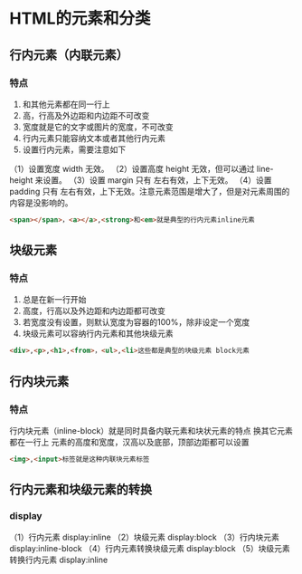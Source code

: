
# HTML的元素和分类

## 行内元素（内联元素）

### 特点

1. 和其他元素都在同一行上
2. 高，行高及外边距和内边距不可改变
3. 宽度就是它的文字或图片的宽度，不可改变
4. 行内元素只能容纳文本或者其他行内元素
5. 设置行内元素，需要注意如下

（1）设置宽度 width 无效。
（2）设置高度 height 无效，但可以通过 line-height 来设置。
（3）设置 margin 只有 左右有效，上下无效。
（4）设置 padding 只有 左右有效，上下无效。注意元素范围是增大了，但是对元素周围的内容是没影响的。

```html
<span></span>，<a></a>,<strong>和<em>就是典型的行内元素inline元素
```

## 块级元素

### 特点

1. 总是在新一行开始
2. 高度，行高以及外边距和内边距都可改变
3. 若宽度没有设置，则默认宽度为容器的100%，除非设定一个宽度
4. 块级元素可以容纳行内元素和其他块级元素

```html
<div>,<p>,<h1>,<from>，<ul>,<li>这些都是典型的块级元素 block元素
```

## 行内块元素

### 特点

行内块元素（inline-block）就是同时具备内联元素和块状元素的特点
换其它元素都在一行上
元素的高度和宽度，汉高以及底部，顶部边距都可以设置

```html
<img>,<input>标签就是这种内联块元素标签
```

## 行内元素和块级元素的转换

### display

（1）行内元素 display:inline
（2）块级元素 display:block
（3）行内块元素 display:inline-block
（4）行内元素转换块级元素 display:block
（5）块级元素转换行内元素 display:inline

##
